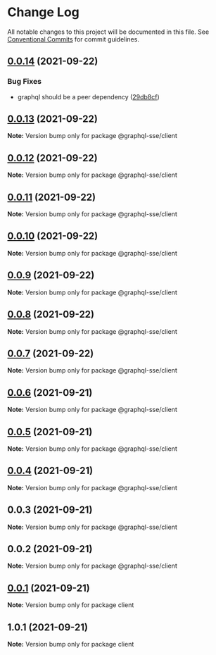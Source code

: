 # Change Log

All notable changes to this project will be documented in this file.
See [Conventional Commits](https://conventionalcommits.org) for commit guidelines.

## [0.0.14](https://github.com/faboulaws/graphql-sse/compare/@graphql-sse/client@0.0.13...@graphql-sse/client@0.0.14) (2021-09-22)


### Bug Fixes

* graphql should be a peer dependency ([29db8cf](https://github.com/faboulaws/graphql-sse/commit/29db8cf79f74b3918af4b68e4910c98071cfe4c0))





## [0.0.13](https://github.com/faboulaws/graphql-sse/compare/@graphql-sse/client@0.0.12...@graphql-sse/client@0.0.13) (2021-09-22)

**Note:** Version bump only for package @graphql-sse/client





## [0.0.12](https://github.com/faboulaws/graphql-sse/compare/@graphql-sse/client@0.0.11...@graphql-sse/client@0.0.12) (2021-09-22)

**Note:** Version bump only for package @graphql-sse/client





## [0.0.11](https://github.com/faboulaws/graphql-sse/compare/@graphql-sse/client@0.0.10...@graphql-sse/client@0.0.11) (2021-09-22)

**Note:** Version bump only for package @graphql-sse/client





## [0.0.10](https://github.com/faboulaws/graphql-sse/compare/@graphql-sse/client@0.0.9...@graphql-sse/client@0.0.10) (2021-09-22)

**Note:** Version bump only for package @graphql-sse/client





## [0.0.9](https://github.com/faboulaws/graphql-sse/compare/@graphql-sse/client@0.0.8...@graphql-sse/client@0.0.9) (2021-09-22)

**Note:** Version bump only for package @graphql-sse/client





## [0.0.8](https://github.com/faboulaws/graphql-sse/compare/@graphql-sse/client@0.0.7...@graphql-sse/client@0.0.8) (2021-09-22)

**Note:** Version bump only for package @graphql-sse/client





## [0.0.7](https://github.com/faboulaws/graphql-sse/compare/@graphql-sse/client@0.0.6...@graphql-sse/client@0.0.7) (2021-09-22)

**Note:** Version bump only for package @graphql-sse/client





## [0.0.6](https://github.com/faboulaws/graphql-sse/compare/@graphql-sse/client@0.0.5...@graphql-sse/client@0.0.6) (2021-09-21)

**Note:** Version bump only for package @graphql-sse/client





## [0.0.5](https://github.com/faboulaws/graphql-sse/compare/@graphql-sse/client@0.0.4...@graphql-sse/client@0.0.5) (2021-09-21)

**Note:** Version bump only for package @graphql-sse/client





## [0.0.4](https://github.com/faboulaws/graphql-sse/compare/@graphql-sse/client@0.0.3...@graphql-sse/client@0.0.4) (2021-09-21)

**Note:** Version bump only for package @graphql-sse/client





## 0.0.3 (2021-09-21)

**Note:** Version bump only for package @graphql-sse/client





## 0.0.2 (2021-09-21)

**Note:** Version bump only for package @graphql-sse/client





## [0.0.1](https://github.com/faboulaws/graphql-sse/compare/client@1.0.1...client@0.0.1) (2021-09-21)

**Note:** Version bump only for package client





## 1.0.1 (2021-09-21)

**Note:** Version bump only for package client
